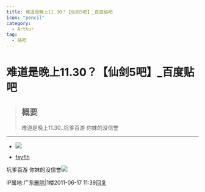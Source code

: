 ```yaml
---
title: 难道是晚上11.30？【仙剑5吧】_百度贴吧
icon: "pencil"
category:
  - Arthur
tag:
  - 贴吧
---
```

# 难道是晚上11.30？【仙剑5吧】_百度贴吧

> ## 概要
> 难道是晚上11.30..坑爹百游 你妹的没信誉

---
-   [![](https://gss0.bdstatic.com/6LZ1dD3d1sgCo2Kml5_Y_D3/sys/portrait/item/tb.1.b9fc0bd1.TJykhab2yC352vX_pOgzGQ?t=1463110610)](https://tieba.baidu.com/home/main?id=tb.1.b9fc0bd1.TJykhab2yC352vX_pOgzGQ?t=1463110610&fr=pb)
    

-   [fsyflh](https://tieba.baidu.com/home/main?id=tb.1.b9fc0bd1.TJykhab2yC352vX_pOgzGQ?t=1463110610&fr=pb)

坑爹百游 你妹的没信誉![](https://gsp0.baidu.com/5aAHeD3nKhI2p27j8IqW0jdnxx1xbK/tb/editor/images/tsj/t_0009.gif)

  
  

IP属地:广东[删除](https://tieba.baidu.com/p/1111778981?pid=12754221032&cid=0#)|1楼2011-06-17 11:39[回复](https://tieba.baidu.com/p/1111778981?pid=12754221032&cid=0#)
